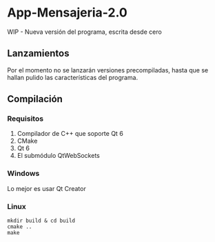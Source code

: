 # App-Mensajeria-2.0
WIP - Nueva versión del programa, escrita desde cero
## Lanzamientos
Por el momento no se lanzarán versiones precompiladas, hasta que se hallan pulido las características del programa.
## Compilación
### Requisitos
1. Compilador de C++ que soporte Qt 6
2. CMake
3. Qt 6
4. El submódulo QtWebSockets
### Windows
Lo mejor es usar Qt Creator
### Linux
```
mkdir build & cd build
cmake ..
make
```
